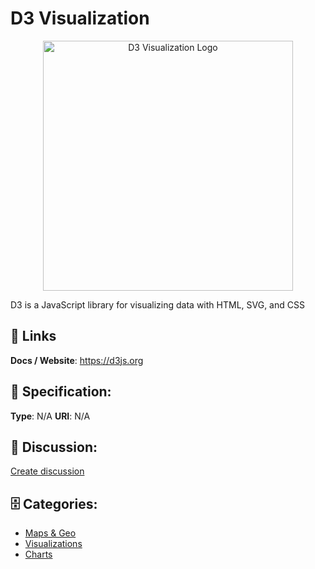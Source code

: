 # D3 Visualization
<p align="center">
    <img width="400" src="https://raw.githubusercontent.com/apis-list/apis-list/main/apis/d3-visualization/logo_256x256.png" alt="D3 Visualization Logo"/>
</p>

D3 is a JavaScript library for visualizing data with HTML, SVG, and CSS

##  🔗 Links
**Docs / Website**: https://d3js.org

## 🧬 Specification:
**Type**:  N/A 
**URI**:  N/A 

## 💬 Discussion:
[Create discussion](https://github.com/apis-list/apis-list/discussions/new)

## 🗄️ Categories:
- [Maps & Geo](https://github.com/apis-list/apis-list#maps-and-geo)
- [Visualizations](https://github.com/apis-list/apis-list#visualizations)
- [Charts](https://github.com/apis-list/apis-list#charts)



